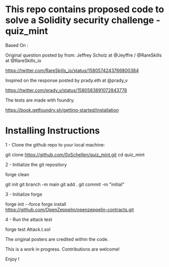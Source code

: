 # This repo contains proposed code to solve a Solidity security challenge - quiz_mint

Based On :

Original question posted by from: Jeffrey Scholz at @Jeyffre / @RareSkills at @RareSkills_io

https://twitter.com/RareSkills_io/status/1580574243766800384

Inspired on the response posted by prady.eth at @prady_v

https://twitter.com/prady_v/status/1580583891072843778

The tests are made with foundry.

https://book.getfoundry.sh/getting-started/installation


# Installing Instructions


1 - Clone the github repo to your local machine:

git clone https://github.com/0xSchellen/quiz_mint.git
cd quiz_mint


2 - Initialize the git repository 

forge clean

git init
git branch -m main
git add .
git commit -m "initial"

3 - Initialize forge

forge init --force
forge install https://github.com/OpenZeppelin/openzeppelin-contracts.git

4 - Run the attack test 

forge test Attack.t.sol



The original posters are credited within the code.

This is a work in progress. Contributions are welcome!

Enjoy !